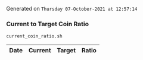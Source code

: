Generated on `Thursday 07-October-2021 at 12:57:14`

### Current to Target Coin Ratio
`current_coin_ratio.sh`

Date|Current|Target|Ratio
---|---|---|---
